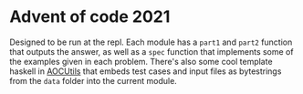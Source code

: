 # Advent of code 2021

Designed to be run at the repl. Each module has a `part1` and `part2` function that outputs the answer, as well as a `spec` function that implements some of the examples given in each problem. There's also some cool template haskell in [AOCUtils](https://github.com/jmorag/aoc2021/blob/b70e691e1c2f7b47d1bea7c46dc4f057dacf34c9/src/AOCUtils.hs#L24-L31) that embeds test cases and input files as bytestrings from the `data` folder into the current module.
